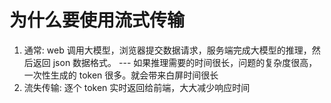 # 为什么要使用流式传输
1. 通常: web 调用大模型，浏览器提交数据请求，服务端完成大模型的推理，然后返回 json 数据格式。
    --- 如果推理需要的时间很长，问题的复杂度很高，一次性生成的 token 很多。就会带来白屏时间很长
2. 流失传输: 逐个 token 实时返回给前端，大大减少响应时间